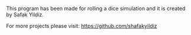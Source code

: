 This program has been made for rolling a dice simulation and it is created by Safak Yildiz.

For more projects please visit: https://github.com/shafakyildiz